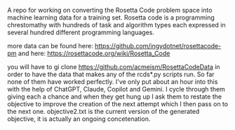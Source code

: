A repo for working on converting the Rosetta Code problem space into machine learning data for a training set.
Rosetta code is a programming chrestomathy with hundreds of task and algorithm types each expressed in several 
hundred different programming languages.

more data can be found here: https://github.com/ingydotnet/rosettacode-pm and here: https://rosettacode.org/wiki/Rosetta_Code

you will have to gi clone https://github.com/acmeism/RosettaCodeData in order to have the data that makes any of the rcds*.py scripts run.
So far none of them have worked perfectly. I've only put about an hour into this with the help of ChatGPT, Claude, Copilot and Gemini.
I cycle through them giving each a chance and when they get hung up I ask them to restate the objective to improve the creation of the next attempt
which I then pass on to the next one. objective2.txt is the current version of the generated objective, it is actually an ongoing concetenation.
